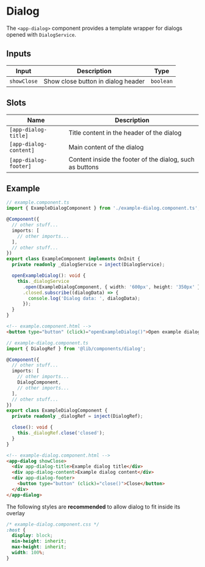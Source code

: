 # Dialog

The `<app-dialog>` component provides a template wrapper for dialogs opened with `DialogService`.

## Inputs

| Input       | Description                        | Type      |
| ----------- | ---------------------------------- | --------- |
| `showClose` | Show close button in dialog header | `boolean` |

## Slots

| Name                   | Description                                              |
| ---------------------- | -------------------------------------------------------- |
| `[app-dialog-title]`   | Title content in the header of the dialog                |
| `[app-dialog-content]` | Main content of the dialog                               |
| `[app-dialog-footer]`  | Content inside the footer of the dialog, such as buttons |

## Example

```typescript
// example.component.ts
import { ExampleDialogComponent } from './example-dialog.component.ts';

@Component({
  // other stuff...
  imports: [
    // other imports...
  ],
  // other stuff...
})
export class ExampleComponent implements OnInit {
  private readonly _dialogService = inject(DialogService);

  openExampleDialog(): void {
    this._dialogService
      .open(ExampleDialogComponent, { width: '600px', height: '350px' })
      .closed.subscribe((dialogData) => {
        console.log('Dialog data: ', dialogData);
      });
  }
}
```

```html
<!-- example.component.html -->
<button type="button" (click)="openExampleDialog()">Open example dialog</button>
```

```typescript
// example-dialog.component.ts
import { DialogRef } from '@lib/components/dialog';

@Component({
  // other stuff...
  imports: [
    // other imports...
    DialogComponent,
    // other imports...
  ],
  // other stuff...
})
export class ExampleDialogComponent {
  private readonly _dialogRef = inject(DialogRef);

  close(): void {
    this._dialogRef.close('closed');
  }
}
```

```html
<!-- example-dialog.component.html -->
<app-dialog showClose>
  <div app-dialog-title>Example dialog title</div>
  <div app-dialog-content>Example dialog content</div>
  <div app-dialog-footer>
    <button type="button" (click)="close()">Close</button>
  </div>
</app-dialog>
```

The following styles are **recommended** to allow dialog to fit inside its overlay

```css
/* example-dialog.component.css */
:host {
  display: block;
  min-height: inherit;
  max-height: inherit;
  width: 100%;
}
```

